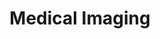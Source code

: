---
layout: list

title: Medical Imaging
slug: medical_imaging
description: >
  Research and projects related to medical imaging
sitemap: true
---